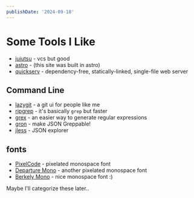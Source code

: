 ```yaml
---
publishDate: '2024-09-18'
---
```


# Some Tools I Like

- [jujutsu](https://github.com/martinvonz/jj) - vcs but good
- [astro](https://astro.build/) - (this site was built in astro)
- [quickserv](https://github.com/jstrieb/quickserv) - dependency-free, statically-linked, single-file web server

## Command Line
- [lazygit](https://github.com/jesseduffield/lazygit)  - a git ui for people like me
- [ripgrep](https://github.com/BurntSushi/ripgrep) - it's basically `grep` but faster
- [grex](https://github.com/pemistahl/grex) - an easier way to generate regular expressions
- [gron](https://github.com/tomnomnom/gron) - make JSON Greppable!
- [jless](https://jless.io/) - JSON explorer

## fonts
- [PixelCode](https://github.com/qwerasd205/PixelCode) - pixelated monospace font
- [Departure Mono](https://departuremono.com/) - another pixelated monospace font
- [Berkely Mono](https://berkeleygraphics.com/typefaces/berkeley-mono/) - nice monospace font :)

Maybe I'll categorize these later..
